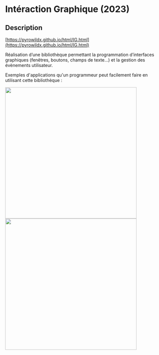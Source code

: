 # Intéraction Graphique (2023)

## Description

[https://pyrowildx.github.io/html/IG.html](https://pyrowildx.github.io/html/IG.html)

Réalisation d’une bibliothèque permettant la programmation d’interfaces graphiques (fenêtres, boutons, champs de texte...) et la gestion des évènements utilisateur.

Exemples d'applications qu'un programmeur peut facilement faire en utilisant cette bibliothèque :

<img src="https://i.imgur.com/VR1pwJl.gif" width="420">

<img src="https://i.imgur.com/wG8hDPH.gif" width="420">
